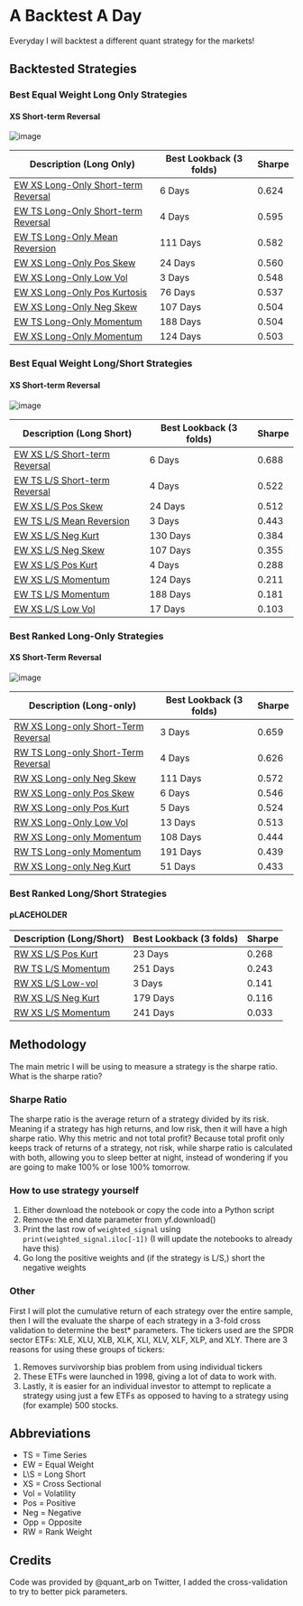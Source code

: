 # A Backtest A Day
Everyday I will backtest a different quant strategy for the markets!

## Backtested Strategies

### Best Equal Weight Long Only Strategies

#### XS Short-term Reversal
![image](https://github.com/replacementAI/A-Backtest-A-Day/assets/55959390/0b92dae3-c490-4b90-be12-49f116aa7a12)

| Description (Long Only)                  | Best Lookback (3 folds) | Sharpe |
|------------------------------------------|-------------------------|--------|
| [EW XS Long-Only Short-term Reversal][1] | 6 Days                  | 0.624  |
| [EW TS Long-Only Short-term Reversal][2] | 4 Days                  | 0.595  |
| [EW TS Long-Only Mean Reversion][3]      | 111 Days                | 0.582  |
| [EW XS Long-Only Pos Skew][4]            | 24 Days                 | 0.560  |
| [EW XS Long-Only Low Vol][5]             | 3 Days                  | 0.548  |
| [EW XS Long-Only Pos Kurtosis][6]        | 76 Days                 | 0.537  |
| [EW XS Long-Only Neg Skew][7]            | 107 Days                | 0.504  |
| [EW TS Long-Only Momentum][8]            | 188 Days                | 0.504  |
| [EW XS Long-Only Momentum][9]            | 124 Days                | 0.503  |

### Best Equal Weight Long/Short Strategies

#### XS Short-term Reversal
![image](https://github.com/replacementAI/A-Backtest-A-Day/assets/55959390/64de2acd-6530-4f24-9ee3-c44c15f67e91)

| Description (Long Short)            | Best Lookback (3 folds) | Sharpe |
|-------------------------------------|-------------------------|--------|
| [EW XS L/S Short-term Reversal][10] | 6 Days                  | 0.688  |
| [EW TS L/S Short-term Reversal][11] | 4 Days                  | 0.522  |
| [EW XS L/S Pos Skew][12]            | 24 Days                 | 0.512  |
| [EW TS L/S Mean Reversion][13]      | 3 Days                  | 0.443  |
| [EW XS L/S Neg Kurt][14]            | 130 Days                | 0.384  |
| [EW XS L/S Neg Skew][15]            | 107 Days                | 0.355  |
| [EW XS L/S Pos Kurt][16]            | 4 Days                  | 0.288  |
| [EW XS L/S Momentum][17]            | 124 Days                | 0.211  |
| [EW TS L/S Momentum][18]            | 188 Days                | 0.181  |
| [EW XS L/S Low Vol][19]             | 17 Days                 | 0.103  |

### Best Ranked Long-Only Strategies

#### XS Short-Term Reversal
![image](https://github.com/replacementAI/A-Backtest-A-Day/assets/55959390/8de6b6d0-bdf5-47c2-a6f8-87b632e3e6a9)

| Description (Long-only)                   | Best Lookback (3 folds) | Sharpe |
|-------------------------------------------|-------------------------|--------|
| [RW XS Long-only Short-Term Reversal][20] | 3 Days                  | 0.659  |
| [RW TS Long-only Short-Term Reversal][21] | 4 Days                  | 0.626  |
| [RW XS Long-only Neg Skew][22]            | 111 Days                | 0.572  |
| [RW XS Long-only Pos Skew][23]            | 6 Days                  | 0.546  |
| [RW XS Long-only Pos Kurt][24]            | 5 Days                  | 0.524  |
| [RW XS Long-Only Low Vol][25]             | 13 Days                 | 0.513  |
| [RW XS Long-only Momentum][26]            | 108 Days                | 0.444  |
| [RW TS Long-only Momentum][27]            | 191 Days                | 0.439  |
| [RW XS Long-only Neg Kurt][28]            | 51 Days                 | 0.433  |

### Best Ranked Long/Short Strategies

#### pLACEHOLDER

| Description (Long/Short) | Best Lookback (3 folds) | Sharpe |
|--------------------------|-------------------------|--------|
| [RW XS L/S Pos Kurt][29] | 23 Days                 | 0.268  |
| [RW TS L/S Momentum][30] | 251 Days                | 0.243  |
| [RW XS L/S Low-vol][31]  | 3 Days                  | 0.141  |
| [RW XS L/S Neg Kurt][32] | 179 Days                | 0.116  |
| [RW XS L/S Momentum][33] | 241 Days                | 0.033  |

## Methodology
The main metric I will be using to measure a strategy is the sharpe ratio. What is the sharpe ratio?
### Sharpe Ratio
The sharpe ratio is the average return of a strategy divided by its risk. Meaning if a strategy has high returns, and low risk, then it will have a high sharpe ratio. Why this metric and not total profit? Because total profit only keeps track of returns of a strategy, not risk, while sharpe ratio is calculated with both, allowing you to sleep better at night, instead of wondering if you are going to make 100% or lose 100% tomorrow.
### How to use strategy yourself
1. Either download the notebook or copy the code into a Python script
2. Remove the end date parameter from yf.download()
3. Print the last row of ```weighted_signal``` using ```print(weighted_signal.iloc[-1])``` (I will update the notebooks to already have this)
4. Go long the positive weights and (if the strategy is L/S,) short the negative weights
### Other
First I will plot the cumulative return of each strategy over the entire sample, then I will the evaluate the sharpe of each strategy in a 3-fold cross validation to determine the best* parameters. The tickers used are the SPDR sector ETFs: XLE, XLU, XLB, XLK, XLI, XLV, XLF, XLP, and XLY. There are 3 reasons for using these groups of tickers:
1. Removes survivorship bias problem from using individual tickers
2. These ETFs were launched in 1998, giving a lot of data to work with.
3. Lastly, it is easier for an individual investor to attempt to replicate a strategy using just a few ETFs as opposed to having to a strategy using (for example) 500 stocks.

## Abbreviations
- TS = Time Series
- EW = Equal Weight
- L\S = Long Short
- XS = Cross Sectional
- Vol = Volatility
- Pos = Positive
- Neg = Negative
- Opp = Opposite
- RW = Rank Weight

## Credits
Code was provided by @quant_arb on Twitter, I added the cross-validation to try to better pick parameters.

[1]: <https://github.com/replacementAI/A-Backtest-A-Day/blob/main/Sector/EW%20XS%20Long-Only%20Short-term%20Reversal.ipynb>
[2]: <https://github.com/replacementAI/A-Backtest-A-Day/blob/main/Sector/EW%20TS%20Long-Only%20Short-term%20Reversal.ipynb>
[3]: <https://github.com/replacementAI/A-Backtest-A-Day/blob/main/Sector/EW%20TS%20Long-Only%20Mean%20Reversion.ipynb>
[4]: <https://github.com/replacementAI/A-Backtest-A-Day/blob/main/Sector/EW%20XS%20Long-Only%20Pos%20Skew.ipynb>
[5]: <https://github.com/replacementAI/A-Backtest-A-Day/blob/main/Sector/EW%20XS%20Long-Only%20Low-Vol.ipynb>
[6]: <https://github.com/replacementAI/A-Backtest-A-Day/blob/main/Sector/EW%20XS%20Long-Only%20Pos%20Kurt.ipynb>
[7]: <https://github.com/replacementAI/A-Backtest-A-Day/blob/main/Sector/EW%20XS%20Long-Only%20Neg%20Skew.ipynb>
[8]: <https://github.com/replacementAI/A-Backtest-A-Day/blob/main/Sector/EW%20TS%20Long-Only%20Momentum.ipynb>
[9]: <https://github.com/replacementAI/A-Backtest-A-Day/blob/main/Sector/EW%20XS%20Long-Only%20Momentum.ipynb>

[10]: <https://github.com/replacementAI/A-Backtest-A-Day/blob/main/Sector/EW%20XS%20L%5CS%20Short-term%20Reversal.ipynb>
[11]: <https://github.com/replacementAI/A-Backtest-A-Day/blob/main/Sector/EW%20TS%20L%5CS%20Short-term%20Reversal.ipynb>
[12]: <https://github.com/replacementAI/A-Backtest-A-Day/blob/main/Sector/EW%20XS%20L%5CS%20Pos%20Skew.ipynb>
[13]: <https://github.com/replacementAI/A-Backtest-A-Day/blob/main/Sector/EW%20TS%20L%5CS%20Mean%20Reversion.ipynb>
[14]: <https://github.com/replacementAI/A-Backtest-A-Day/blob/main/Sector/EW%20XS%20L%5CS%20Neg%20Kurt.ipynb>
[15]: <https://github.com/replacementAI/A-Backtest-A-Day/blob/main/Sector/EW%20XS%20L%5CS%20Neg%20Skew.ipynb>
[16]: <https://github.com/replacementAI/A-Backtest-A-Day/blob/main/Sector/EW%20XS%20L%5CS%20Pos%20Kurt.ipynb>
[17]: <https://github.com/replacementAI/A-Backtest-A-Day/blob/main/Sector/EW%20XS%20L%5CS%20Momentum.ipynb>
[18]: <https://github.com/replacementAI/A-Backtest-A-Day/blob/main/Sector/EW%20TS%20L%5CS%20Momentum.ipynb>
[19]: <https://github.com/replacementAI/A-Backtest-A-Day/blob/main/Sector/EW-XS-L%5CS-Low-Vol.ipynb>

[20]: <https://github.com/replacementAI/A-Backtest-A-Day/blob/main/Sector/RW%20XS%20Long-only%20Short-Term%20Reversal.ipynb>
[21]: <https://github.com/replacementAI/A-Backtest-A-Day/blob/main/Sector/RW%20TS%20Long-Only%20Short-term%20Reversal.ipynb>
[22]: <https://github.com/replacementAI/A-Backtest-A-Day/blob/main/Sector/RW%20XS%20Long-only%20Neg%20Skew.ipynb>
[23]: <https://github.com/replacementAI/A-Backtest-A-Day/blob/main/Sector/RW%20XS%20Long-only%20Pos%20Skew.ipynb>
[24]: <https://github.com/replacementAI/A-Backtest-A-Day/blob/main/Sector/RW%20XS%20Long-Only%20Pos%20Kurtosis.ipynb>
[25]: <https://github.com/replacementAI/A-Backtest-A-Day/blob/main/Sector/RW%20XS%20Long-Only%20Low%20Vol.ipynb>
[26]: <https://github.com/replacementAI/A-Backtest-A-Day/blob/main/Sector/RW%20XS%20Long-only%20Momentum.ipynb>
[27]: <https://github.com/replacementAI/A-Backtest-A-Day/blob/main/Sector/RW%20TS%20Long-Only%20Momentum.ipynb>
[28]: <https://github.com/replacementAI/A-Backtest-A-Day/blob/main/Sector/RW%20XS%20Long-only%20Neg%20Kurt.ipynb>

[29]: <>
[30]: <https://github.com/replacementAI/A-Backtest-A-Day/blob/main/Sector/RW%20TS%20L%5CS%20Momentum.ipynb>
[31]: <https://github.com/replacementAI/A-Backtest-A-Day/blob/main/Sector/RW%20XS%20L%5CS%20Low-Vol.ipynb>
[32]: <https://github.com/replacementAI/A-Backtest-A-Day/blob/main/Sector/RW%20XS%20L%5CS%20Neg%20Kurt.ipynb>
[33]: <https://github.com/replacementAI/A-Backtest-A-Day/blob/main/Sector/RW%20XS%20L%5CS%20Momentum.ipynb>
